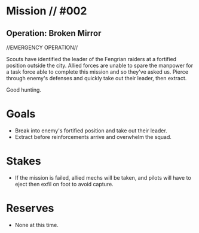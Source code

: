 # Mission // #002
## Operation: Broken Mirror
//EMERGENCY OPERATION//

Scouts have identified the leader of the Fengrian raiders at a fortified position outside the city. Allied forces are unable to spare the manpower for a task force able to complete this mission and so they've asked us. Pierce through enemy's defenses and quickly take out their leader, then extract.

Good hunting.

# Goals
- Break into enemy's fortified position and take out their leader.
- Extract before reinforcements arrive and overwhelm the squad.

# Stakes
- If the mission is failed, allied mechs will be taken, and pilots will have to eject then exfil on foot to avoid capture.

# Reserves
- None at this time.
